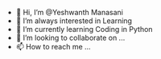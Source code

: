 - 👋 Hi, I’m @Yeshwanth Manasani
- 👀 I’m always interested in Learning
- 🌱 I’m currently learning Coding in Python 
- 💞️ I’m looking to collaborate on ...
- 📫 How to reach me ...

<!---
manasaniYeshwanth/manasaniYeshwanth is a ✨ special ✨ repository because its `README.md` (this file) appears on your GitHub profile.
You can click the Preview link to take a look at your changes.
--->
